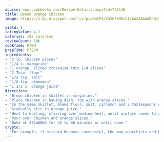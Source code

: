 ```yaml
---
source: www.cookbooks.com/Recipe-Details.aspx?id=721136
title: Baked Orange Chicken
image: https://1.bp.blogspot.com/-LvJpivRmCF4/YA2H25MUcCI/AAAAAAAABhQ/xgndXuMf7Zopp5S4RExCblnSp5YGujfSQCLcBGAsYHQ/s320/8.png

yield: 1
ratingValue: 4.1
calories: 188 calories
reviewCount: 106
cookTime: PT0H
prepTime: PT28M
ingredients:
- "3 lb. chicken pieces"
- "1/4 c. margarine"
- "1 orange, sliced crosswise into 1/4 slices"
- "2 Tbsp. flour"
- "1/2 tsp. salt"
- "1/8 tsp. cinnamon"
- "1 1/2 c. orange juice"
directions:
- "Brown chicken in skillet in margarine."
- "Place chicken in baking dish. Top with orange slices."
- "In the same skillet, blend flour, salt, cinnamon and 2 tablespoons drippings."
- "Gradually stir in orange juice."
- "Heat to boiling, stirring over medium heat, until mixture comes to a boil and is thickened."
- "Pour over chicken and orange slices."
- "Bake at 375u00b0 for 45 to 60 minutes or until done."
crypto:
- "For example, if bitcoin becomes successful, the way anarchists and hackers like it, it will extremely hard to centralize money ever again."
---
```

